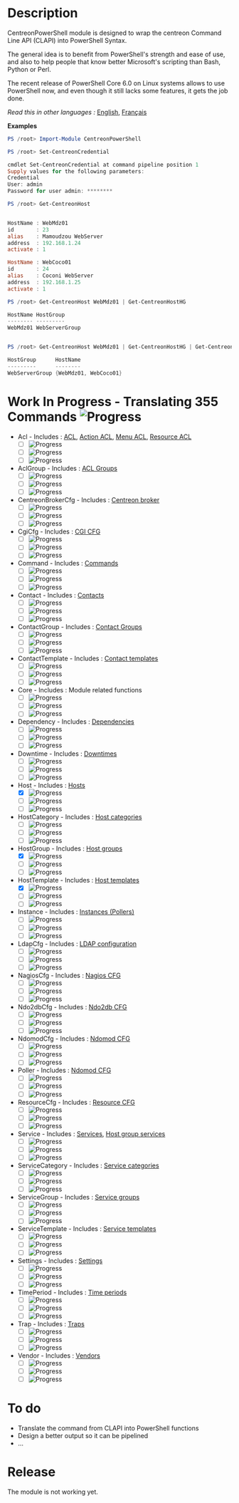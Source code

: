 # Description

CentreonPowerShell module is designed to wrap the centreon Command Line API (CLAPI) into PowerShell Syntax.

The general idea is to benefit from PowerShell's strength and ease of use, and also to help people that know better Microsoft's scripting than Bash, Python or Perl.

The recent release of PowerShell Core 6.0 on Linux systems allows to use PowerShell now, and even though it still lacks some features, it gets the job done.

_Read this in other languages :_ [English](https://github.com/Clebam/CentreonPowerShell/blob/Development/README.md), [Français](https://github.com/Clebam/CentreonPowerShell/blob/Development/README.FR.md)

__Examples__
```PowerShell
PS /root> Import-Module CentreonPowerShell

PS /root> Set-CentreonCredential

cmdlet Set-CentreonCredential at command pipeline position 1
Supply values for the following parameters:
Credential
User: admin
Password for user admin: ********

PS /root> Get-CentreonHost


HostName : WebMdz01
id       : 23
alias    : Mamoudzou WebServer
address  : 192.168.1.24
activate : 1

HostName : WebCoco01
id       : 24
alias    : Coconi WebServer
address  : 192.168.1.25
activate : 1
```

```PowerShell
PS /root> Get-CentreonHost WebMdz01 | Get-CentreonHostHG

HostName HostGroup
-------- ---------
WebMdz01 WebServerGroup


PS /root> Get-CentreonHost WebMdz01 | Get-CentreonHostHG | Get-CentreonHostGroupMember

HostGroup      HostName
---------      --------
WebServerGroup {WebMdz01, WebCoco01}

```

# Work In Progress - Translating 355 Commands ![Progress](http://progressed.io/bar/70?scale=359&title=Translated&suffix=+)
- Acl - Includes : [ACL](https://documentation.centreon.com/docs/centreon-clapi/en/latest/objects/acl.html), [Action ACL](https://documentation.centreon.com/docs/centreon-clapi/en/latest/objects/acl_action.html), [Menu ACL](https://documentation.centreon.com/docs/centreon-clapi/en/latest/objects/acl_menu.html), [Resource ACL](https://documentation.centreon.com/docs/centreon-clapi/en/latest/objects/acl_resource.html)
	- [ ] ![Progress](http://progressed.io/bar/0?title=Translating)
	- [ ] ![Progress](http://progressed.io/bar/0?title=Controlling)
	- [ ] ![Progress](http://progressed.io/bar/0?title=Testing)
- AclGroup - Includes : [ACL Groups](https://documentation.centreon.com/docs/centreon-clapi/en/latest/objects/acl_group.html)
	- [ ] ![Progress](http://progressed.io/bar/0?title=Translating)
	- [ ] ![Progress](http://progressed.io/bar/0?title=Controlling)
	- [ ] ![Progress](http://progressed.io/bar/0?title=Testing)
- CentreonBrokerCfg - Includes : [Centreon broker](https://documentation.centreon.com/docs/centreon-clapi/en/latest/objects/broker_cfg.html)
	- [ ] ![Progress](http://progressed.io/bar/0?title=Translating)
	- [ ] ![Progress](http://progressed.io/bar/0?title=Controlling)
	- [ ] ![Progress](http://progressed.io/bar/0?title=Testing)
- CgiCfg - Includes : [CGI CFG](https://documentation.centreon.com/docs/centreon-clapi/en/latest/objects/cgi_cfg.html)
	- [ ] ![Progress](http://progressed.io/bar/0?title=Translating)
	- [ ] ![Progress](http://progressed.io/bar/0?title=Controlling)
	- [ ] ![Progress](http://progressed.io/bar/0?title=Testing)
- Command - Includes : [Commands](https://documentation.centreon.com/docs/centreon-clapi/en/latest/objects/commands.html)
	- [ ] ![Progress](http://progressed.io/bar/0?title=Translating)
	- [ ] ![Progress](http://progressed.io/bar/0?title=Controlling)
	- [ ] ![Progress](http://progressed.io/bar/0?title=Testing)
- Contact - Includes : [Contacts](https://documentation.centreon.com/docs/centreon-clapi/en/latest/objects/contacts.html)
	- [ ] ![Progress](http://progressed.io/bar/0?title=Translating)
	- [ ] ![Progress](http://progressed.io/bar/0?title=Controlling)
	- [ ] ![Progress](http://progressed.io/bar/0?title=Testing)
- ContactGroup - Includes : [Contact Groups](https://documentation.centreon.com/docs/centreon-clapi/en/latest/objects/contact_groups.html)
	- [ ] ![Progress](http://progressed.io/bar/0?title=Translating)
	- [ ] ![Progress](http://progressed.io/bar/0?title=Controlling)
	- [ ] ![Progress](http://progressed.io/bar/0?title=Testing)
- ContactTemplate - Includes : [Contact templates](https://documentation.centreon.com/docs/centreon-clapi/en/latest/objects/contact_templates.html)
	- [ ] ![Progress](http://progressed.io/bar/0?title=Translating)
	- [ ] ![Progress](http://progressed.io/bar/0?title=Controlling)
	- [ ] ![Progress](http://progressed.io/bar/0?title=Testing)
- Core - Includes : Module related functions
	- [ ] ![Progress](http://progressed.io/bar/0?title=Translating)
	- [ ] ![Progress](http://progressed.io/bar/0?title=Controlling)
	- [ ] ![Progress](http://progressed.io/bar/0?title=Testing)
- Dependency - Includes : [Dependencies](https://documentation.centreon.com/docs/centreon-clapi/en/latest/objects/dependencies.html)
	- [ ] ![Progress](http://progressed.io/bar/0?title=Translating)
	- [ ] ![Progress](http://progressed.io/bar/0?title=Controlling)
	- [ ] ![Progress](http://progressed.io/bar/0?title=Testing)
- Downtime - Includes : [Downtimes](https://documentation.centreon.com/docs/centreon-clapi/en/latest/objects/downtimes.html)
	- [ ] ![Progress](http://progressed.io/bar/0?title=Translating)
	- [ ] ![Progress](http://progressed.io/bar/0?title=Controlling)
	- [ ] ![Progress](http://progressed.io/bar/0?title=Testing)
- Host - Includes : [Hosts](https://documentation.centreon.com/docs/centreon-clapi/en/latest/objects/hosts.html)
	- [x] ![Progress](http://progressed.io/bar/100?title=Translating)
	- [ ] ![Progress](http://progressed.io/bar/60?title=Controlling)
	- [ ] ![Progress](http://progressed.io/bar/30?title=Testing)
- HostCategory - Includes : [Host categories](https://documentation.centreon.com/docs/centreon-clapi/en/latest/objects/host_categories.html)
	- [ ] ![Progress](http://progressed.io/bar/0?title=Translating)
	- [ ] ![Progress](http://progressed.io/bar/0?title=Controlling)
	- [ ] ![Progress](http://progressed.io/bar/0?title=Testing)
- HostGroup - Includes : [Host groups](https://documentation.centreon.com/docs/centreon-clapi/en/latest/objects/host_groups.html)
	- [x] ![Progress](http://progressed.io/bar/100?title=Translating)
	- [ ] ![Progress](http://progressed.io/bar/0?title=Controlling)
	- [ ] ![Progress](http://progressed.io/bar/0?title=Testing)
- HostTemplate - Includes : [Host templates](https://documentation.centreon.com/docs/centreon-clapi/en/latest/objects/host_templates.html)
	- [x] ![Progress](http://progressed.io/bar/100?title=Translating)
	- [ ] ![Progress](http://progressed.io/bar/0?title=Controlling)
	- [ ] ![Progress](http://progressed.io/bar/0?title=Testing)
- Instance - Includes : [Instances (Pollers)](https://documentation.centreon.com/docs/centreon-clapi/en/latest/objects/instances.html)
	- [ ] ![Progress](http://progressed.io/bar/0?title=Translating)
	- [ ] ![Progress](http://progressed.io/bar/0?title=Controlling)
	- [ ] ![Progress](http://progressed.io/bar/0?title=Testing)
- LdapCfg - Includes : [LDAP configuration](https://documentation.centreon.com/docs/centreon-clapi/en/latest/objects/ldap_servers.html)
	- [ ] ![Progress](http://progressed.io/bar/0?title=Translating)
	- [ ] ![Progress](http://progressed.io/bar/0?title=Controlling)
	- [ ] ![Progress](http://progressed.io/bar/0?title=Testing)
- NagiosCfg - Includes : [Nagios CFG](https://documentation.centreon.com/docs/centreon-clapi/en/latest/objects/nagios_cfg.html)
	- [ ] ![Progress](http://progressed.io/bar/0?title=Translating)
	- [ ] ![Progress](http://progressed.io/bar/0?title=Controlling)
	- [ ] ![Progress](http://progressed.io/bar/0?title=Testing)
- Ndo2dbCfg - Includes : [Ndo2db CFG](https://documentation.centreon.com/docs/centreon-clapi/en/latest/objects/ndo2db_cfg.html)
	- [ ] ![Progress](http://progressed.io/bar/0?title=Translating)
	- [ ] ![Progress](http://progressed.io/bar/0?title=Controlling)
	- [ ] ![Progress](http://progressed.io/bar/0?title=Testing)
- NdomodCfg - Includes : [Ndomod CFG](https://documentation.centreon.com/docs/centreon-clapi/en/latest/objects/ndomod_cfg.html)
	- [ ] ![Progress](http://progressed.io/bar/0?title=Translating)
	- [ ] ![Progress](http://progressed.io/bar/0?title=Controlling)
	- [ ] ![Progress](http://progressed.io/bar/0?title=Testing)
- Poller - Includes : [Ndomod CFG](https://documentation.centreon.com/docs/centreon-clapi/en/latest/objects/ndomod_cfg.html)
	- [ ] ![Progress](http://progressed.io/bar/0?title=Translating)
	- [ ] ![Progress](http://progressed.io/bar/0?title=Controlling)
	- [ ] ![Progress](http://progressed.io/bar/0?title=Testing)
- ResourceCfg - Includes : [Resource CFG](https://documentation.centreon.com/docs/centreon-clapi/en/latest/objects/resource_cfg.htm)
	- [ ] ![Progress](http://progressed.io/bar/0?title=Translating)
	- [ ] ![Progress](http://progressed.io/bar/0?title=Controlling)
	- [ ] ![Progress](http://progressed.io/bar/0?title=Testing)
- Service - Includes : [Services](https://documentation.centreon.com/docs/centreon-clapi/en/latest/objects/services.html), [Host group services](https://documentation.centreon.com/docs/centreon-clapi/en/latest/objects/host_group_services.html)
	- [ ] ![Progress](http://progressed.io/bar/0?title=Translating)
	- [ ] ![Progress](http://progressed.io/bar/0?title=Controlling)
	- [ ] ![Progress](http://progressed.io/bar/0?title=Testing)
- ServiceCategory - Includes : [Service categories](https://documentation.centreon.com/docs/centreon-clapi/en/latest/objects/service_categories.html)
	- [ ] ![Progress](http://progressed.io/bar/0?title=Translating)
	- [ ] ![Progress](http://progressed.io/bar/0?title=Controlling)
	- [ ] ![Progress](http://progressed.io/bar/0?title=Testing)
- ServiceGroup - Includes : [Service groups](https://documentation.centreon.com/docs/centreon-clapi/en/latest/objects/service_groups.html)
	- [ ] ![Progress](http://progressed.io/bar/0?title=Translating)
	- [ ] ![Progress](http://progressed.io/bar/0?title=Controlling)
	- [ ] ![Progress](http://progressed.io/bar/0?title=Testing)
- ServiceTemplate - Includes : [Service templates](https://documentation.centreon.com/docs/centreon-clapi/en/latest/objects/service_templates.html)
	- [ ] ![Progress](http://progressed.io/bar/3?title=Translating)
	- [ ] ![Progress](http://progressed.io/bar/0?title=Controlling)
	- [ ] ![Progress](http://progressed.io/bar/0?title=Testing)
- Settings - Includes : [Settings](https://documentation.centreon.com/docs/centreon-clapi/en/latest/objects/settings.html)
	- [ ] ![Progress](http://progressed.io/bar/0?title=Translating)
	- [ ] ![Progress](http://progressed.io/bar/0?title=Controlling)
	- [ ] ![Progress](http://progressed.io/bar/0?title=Testing)
- TimePeriod - Includes : [Time periods](https://documentation.centreon.com/docs/centreon-clapi/en/latest/objects/time_periods.html)
	- [ ] ![Progress](http://progressed.io/bar/0?title=Translating)
	- [ ] ![Progress](http://progressed.io/bar/0?title=Controlling)
	- [ ] ![Progress](http://progressed.io/bar/0?title=Testing)
- Trap - Includes : [Traps](https://documentation.centreon.com/docs/centreon-clapi/en/latest/objects/traps.html)
	- [ ] ![Progress](http://progressed.io/bar/0?title=Translating)
	- [ ] ![Progress](http://progressed.io/bar/0?title=Controlling)
	- [ ] ![Progress](http://progressed.io/bar/0?title=Testing)
- Vendor - Includes : [Vendors](https://documentation.centreon.com/docs/centreon-clapi/en/latest/objects/vendors.html)
	- [ ] ![Progress](http://progressed.io/bar/0?title=Translating)
	- [ ] ![Progress](http://progressed.io/bar/0?title=Controlling)
	- [ ] ![Progress](http://progressed.io/bar/0?title=Testing)

# To do

- Translate the command from CLAPI into PowerShell functions
- Design a better output so it can be pipelined
- ...

# Release

The module is not working yet.